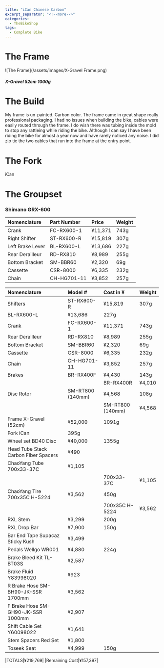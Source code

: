 ```yaml
---
title: "iCan Chinese Carbon"
excerpt_separator: "<!--more-->"
categories:
  - TheBikeShop
tags:
  - Complete Bike
---
```


# The Frame
![The Frame](/assets/images/X-Gravel Frame.png)

##### X-Gravel 52cm 1000g

# The Build
My frame is un-painted. Carbon color. The frame came in great shape really professional packaging. I had no issues when building the bike, cables were easily routed through the frame. I do wish there was tubing inside the mold to stop any rattleing while riding the bike. Although I can say I have been riding the bike for almost a year now and have rarely noticed any noise. I did zip tie the two cables that run into the frame at the entry point.

# The Fork
iCan
# The Groupset
### Shimano GRX-600

| Nomenclature | Part Number  | Price |Weight  |
|:--|:--|:--|:--|
| Crank  | FC-RX600-1 | ¥11,371	 | 743g |
| Right Shifter | ST-RX600-R | ¥15,819| 307g |
| Left Brake Lever | BL-RX600-L	 | ¥13,686| 227g |
| Rear Derailleur |RD-RX810	  | ¥8,989|  255g |
| Bottom Bracket | SM-BBR60 | ¥2,320 | 69g |
| Cassette | CSR-8000 | ¥6,335 | 232g |
| Chain | CH-HG701-11 | ¥3,852 | 257g |

|Nomenclature|Model #|Cost in ¥|Weight|	
|:--|:--|:--|:--|
|Shifters|ST-RX600-R|¥15,819|307g|
|BL-RX600-L|¥13,686|227g|
|Crank|FC-RX600-1|¥11,371|743g|
|Rear Derailleur|RD-RX810|¥8,989|255g|
|Bottom Bracket|SM-BBR60|¥2,320|69g|	
|Cassette|CSR-8000|¥6,335|232g|
|Chain|CH-HG701-11|¥3,852|257g|
|Brakes|BR-RX400F|¥4,430|143g|
	| |BR-RX400R|¥4,010|143g|
|Disc Rotor|SM-RT800 (140mm)|¥4,568|108g|
	| |SM-RT800 (140mm)|¥4,568|108g|
|Frame X-Gravel (52cm)|¥52,000|1091g|
|Fork iCan|395g|
|Wheel set BD40 Disc|¥40,000|1355g|
|Head Tube Stack Carbon Fiber Spacers|¥490|
|ChaoYang Tube 700x33-37C|¥1,105|
	| |700x33-37C|¥1,105|
|ChaoYang Tire	700x35C H-5224|¥3,562|450g|
	| |700x35C H-5224|¥3,562|450g|
|RXL Stem|¥3,299|200g|
|RXL Drop Bar|¥7,900|150g|
|Bar End Tape Supacaz Sticky Kush|¥3,499|
|Pedals	Wellgo WR001|¥4,880|224g|
|Brake Bleed Kit TL-BT03S|¥2,587|
|Brake Fluid Y83998020|¥923|
|R Brake Hose SM-BH90-JK-SSR 1700mm|¥3,562|
|F Brake Hose SM-GH90-JK-SSR 1000mm|¥2,907|
|Shift Cable Set Y60098022|¥1,641|
|Stem Spacers Red Set|¥1,800|
|Toseek	Seat|¥4,999|150g|

|TOTALS|¥219,769|
|Remaining Cost|¥157,397|
